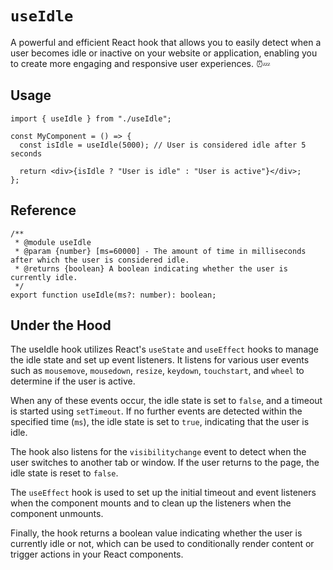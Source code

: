 # `useIdle`

A powerful and efficient React hook that allows you to easily detect when a user becomes idle or inactive on your website or application, enabling you to create more engaging and responsive user experiences. ⏰💤

## Usage

```tsx
import { useIdle } from "./useIdle";

const MyComponent = () => {
  const isIdle = useIdle(5000); // User is considered idle after 5 seconds

  return <div>{isIdle ? "User is idle" : "User is active"}</div>;
};
```

## Reference

```tsx
/**
 * @module useIdle
 * @param {number} [ms=60000] - The amount of time in milliseconds after which the user is considered idle.
 * @returns {boolean} A boolean indicating whether the user is currently idle.
 */
export function useIdle(ms?: number): boolean;
```

## Under the Hood

The useIdle hook utilizes React's `useState` and `useEffect` hooks to manage the idle state and set up event listeners. It listens for various user events such as `mousemove`, `mousedown`, `resize`, `keydown`, `touchstart`, and `wheel` to determine if the user is active.

When any of these events occur, the idle state is set to `false`, and a timeout is started using `setTimeout`. If no further events are detected within the specified time (`ms`), the idle state is set to `true`, indicating that the user is idle.

The hook also listens for the `visibilitychange` event to detect when the user switches to another tab or window. If the user returns to the page, the idle state is reset to `false`.

The `useEffect` hook is used to set up the initial timeout and event listeners when the component mounts and to clean up the listeners when the component unmounts.

Finally, the hook returns a boolean value indicating whether the user is currently idle or not, which can be used to conditionally render content or trigger actions in your React components.
